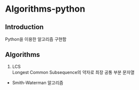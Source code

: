 # Algorithms-python

## Introduction
Python을 이용한 알고리즘 구현함

## Algorithms

1. LCS <br>
Longest Common Subsequence의 약자로 최장 공통 부분 문자열

* Smith-Waterman 알고리즘
